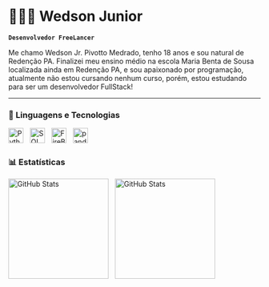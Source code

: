 # 👩🏻‍💻 Wedson Junior 

**`Desenvolvedor FreeLancer`**

Me chamo Wedson Jr. Pivotto Medrado, tenho 18 anos e sou natural de Redenção PA. Finalizei meu ensino médio na escola Maria Benta de Sousa localizada ainda em Redenção PA, e sou apaixonado por programação, atualmente não estou cursando nenhum curso, porém, estou estudando para ser um desenvolvedor FullStack!

---
### 🤖 Linguagens e Tecnologias
<img 
    align="left" 
    alt="Python" 
    title="Python"
    width="30px" 
    style="padding-right: 10px;" 
    src="https://cdn.jsdelivr.net/gh/devicons/devicon@latest/icons/python/python-original.svg" 
/>

<img 
    align="left" 
    alt="SQL" 
    title="SQL"
    width="30px" 
    style="padding-right: 10px;" 
    src="https://cdn.jsdelivr.net/gh/devicons/devicon@latest/icons/azuresqldatabase/azuresqldatabase-original.svg" 
/>

<img 
    align="left" 
    alt="FireBird2.5" 
    title="FireBird2.5"
    width="30px" 
    style="padding-right: 10px;" 
    src="https://dbdb.io/media/logos/firebird.svg" 
/>

<img 
    align="left" 
    alt="pandas" 
    title="pandas"
    width="30px" 
    style="padding-right: 10px;" 
    src="https://cdn.jsdelivr.net/gh/devicons/devicon@latest/icons/pandas/pandas-original.svg"
/>


<br/>
<br/>

### 📊 Estatísticas

<p>
  <img 
    align="left" 
    alt="GitHub Stats" 
    height="200" 
    style="padding-right: 10px;" 
    src="https://github-readme-stats.vercel.app/api?username=WedsonJrPivotto&show_icons=true&theme=tokyonight&include_all_commits=true&locale=pt-br" 
  />

<img 
      align="left" 
      alt="GitHub Stats" 
      height="200" 
      src="https://github-readme-stats.vercel.app/api/top-langs/?username=WedsonJrPivotto&theme=tokyonight&custom_title=Tecnologias&langs_count=7" 
  />

</p>
